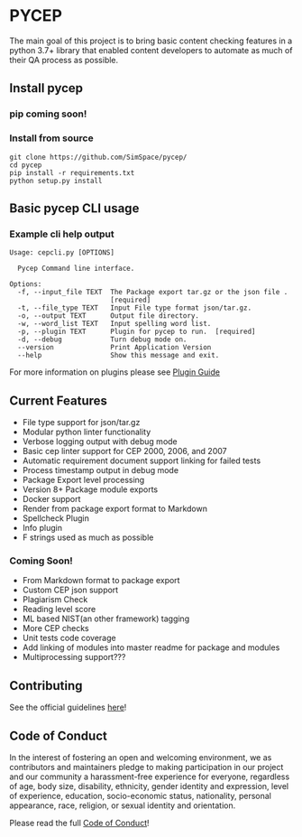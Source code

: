 # PYCEP

The main goal of this project is to bring basic content checking features in a python 3.7+ library that enabled content developers to automate as much of their QA process as possible.

## Install pycep

### pip coming soon!

### Install from source

    git clone https://github.com/SimSpace/pycep/
    cd pycep 
    pip install -r requirements.txt
    python setup.py install

## Basic pycep CLI usage

### Example cli help output

    Usage: cepcli.py [OPTIONS]
    
      Pycep Command line interface.
    
    Options:
      -f, --input_file TEXT  The Package export tar.gz or the json file .
                             [required]
      -t, --file_type TEXT   Input File type format json/tar.gz.
      -o, --output TEXT      Output file directory.
      -w, --word_list TEXT   Input spelling word list.
      -p, --plugin TEXT      Plugin for pycep to run.  [required]
      -d, --debug            Turn debug mode on.
      --version              Print Application Version
      --help                 Show this message and exit.



For more information on plugins please see [Plugin Guide](docs/PLUGINS.md)

## Current Features

-   File type support for json/tar.gz 
-   Modular python linter functionality 
-   Verbose logging output with debug mode
-   Basic cep linter support for CEP 2000, 2006, and 2007
-   Automatic requirement document support linking for failed tests
-   Process timestamp output in debug mode
-   Package Export level processing 
-   Version 8+ Package module exports
-   Docker support
-   Render from package export format to Markdown
-   Spellcheck Plugin
-   Info plugin
-   F strings used as much as possible


### Coming Soon!

-   From Markdown format to package export
-   Custom CEP json support
-   Plagiarism Check
-   Reading level score
-   ML based NIST(an other framework) tagging
-   More CEP checks
-   Unit tests code coverage
-   Add linking of modules into master readme for package and modules
-   Multiprocessing support???

## Contributing  

See the official guidelines [here](docs/CONTRIBUTING.md)!

## Code of Conduct 
In the interest of fostering an open and welcoming environment, we as contributors and maintainers pledge to making participation in our project and our community a harassment-free experience for everyone, regardless of age, body size, disability, ethnicity, gender identity and expression, level of experience, education, socio-economic status, nationality, personal appearance, race, religion, or sexual identity and orientation.

Please read the full [Code of Conduct](docs/CODE-OF-CONDUCT.md)!